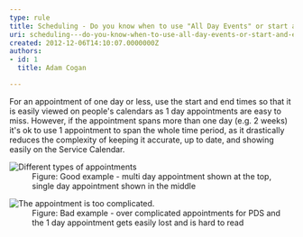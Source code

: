 ```yaml
---
type: rule
title: Scheduling - Do you know when to use "All Day Events" or start and end times with recurrence?
uri: scheduling---do-you-know-when-to-use-all-day-events-or-start-and-end-times-with-recurrence
created: 2012-12-06T14:10:07.0000000Z
authors:
- id: 1
  title: Adam Cogan

---
```




<span class='intro'> <p>
          For an appointment of one day or less, use the start and end times so that it is
          easily viewed on people's calendars as 1 day appointments are easy to miss. However,
          if the appointment spans more than one day (e.g. 2 weeks) it's ok to use 1 appointment
          to span the whole time period, as it drastically reduces the complexity of keeping
          it accurate, up to date, and showing easily on the Service Calendar.</p> </span>

<dl class="goodImage">
          <dt>
            <img src="/Communication/RulesToBetterCRMForUsers/PublishingImages/OverComplicatedAppointment.jpg" alt="Different types of appointments" /></dt>
          <dd>
            Figure&#58; Good example - multi day appointment shown at the top, single day appointment
            shown in the middle
          </dd>
        </dl>
        <dl class="badImage">
          <dt>
            <img src="/Communication/RulesToBetterCRMForUsers/PublishingImages/TypesOfAppointments.jpg" alt="The appointment is too complicated." /></dt>
          <dd>
            Figure&#58; Bad example - over complicated appointments for PDS and the 1 day appointment
            gets easily lost and is hard to read
          </dd>
        </dl>



